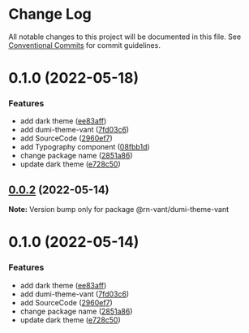 # Change Log

All notable changes to this project will be documented in this file.
See [Conventional Commits](https://conventionalcommits.org) for commit guidelines.

# 0.1.0 (2022-05-18)


### Features

* add dark theme ([ee83aff](https://github.com/bijinfeng/rn-vant/commit/ee83aff6280d0f3604f89156ce3f68e5bf4e2b4a))
* add dumi-theme-vant ([7fd03c6](https://github.com/bijinfeng/rn-vant/commit/7fd03c6659b580d24f12a6bc0dd7f18336dc6afa))
* add SourceCode ([2960ef7](https://github.com/bijinfeng/rn-vant/commit/2960ef7c7d0fc25c29badf1befcefc1cd3735a97))
* add Typography component ([08fbb1d](https://github.com/bijinfeng/rn-vant/commit/08fbb1d30d72133163d200263be19a465a7be848))
* change package name ([2851a86](https://github.com/bijinfeng/rn-vant/commit/2851a864a0842a035b3f9affd1deb92496071a4c))
* update dark theme ([e728c50](https://github.com/bijinfeng/rn-vant/commit/e728c5030a4d3b56c465d7740b6bc893decbfbd0))





## [0.0.2](https://github.com/bijinfeng/rn-vant/compare/@rn-vant/dumi-theme-vant@0.1.0...@rn-vant/dumi-theme-vant@0.0.2) (2022-05-14)

**Note:** Version bump only for package @rn-vant/dumi-theme-vant





# 0.1.0 (2022-05-14)


### Features

* add dark theme ([ee83aff](https://github.com/bijinfeng/rn-vant/commit/ee83aff6280d0f3604f89156ce3f68e5bf4e2b4a))
* add dumi-theme-vant ([7fd03c6](https://github.com/bijinfeng/rn-vant/commit/7fd03c6659b580d24f12a6bc0dd7f18336dc6afa))
* add SourceCode ([2960ef7](https://github.com/bijinfeng/rn-vant/commit/2960ef7c7d0fc25c29badf1befcefc1cd3735a97))
* change package name ([2851a86](https://github.com/bijinfeng/rn-vant/commit/2851a864a0842a035b3f9affd1deb92496071a4c))
* update dark theme ([e728c50](https://github.com/bijinfeng/rn-vant/commit/e728c5030a4d3b56c465d7740b6bc893decbfbd0))
